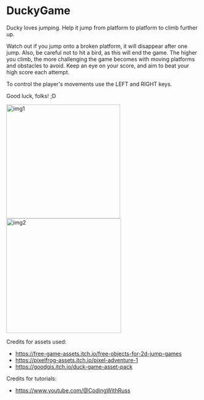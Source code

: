 # DuckyGame

Ducky loves jumping. Help it jump from platform to platform to climb further up.

Watch out if you jump onto a broken platform, it will disappear after one jump. Also, be careful not to hit a bird, as this will end the game. The higher you climb, the more challenging the game becomes with moving platforms and obstacles to avoid. Keep an eye on your score, and aim to beat your high score each attempt.

To control the player's movements use the LEFT and RIGHT keys.

Good luck, folks! ;D

<img width="297" alt="img1" src="https://user-images.githubusercontent.com/64708812/233789710-5ae832b2-f7c0-4596-86e4-6bb6417c168f.png">
<img width="299" alt="img2" src="https://user-images.githubusercontent.com/64708812/233789691-7e5534a1-9942-4856-a6d8-61203d1d8b1d.png">


Credits for assets used:
- https://free-game-assets.itch.io/free-objects-for-2d-jump-games
- https://pixelfrog-assets.itch.io/pixel-adventure-1
- https://goodgis.itch.io/duck-game-asset-pack

Credits for tutorials:
- https://www.youtube.com/@CodingWithRuss
